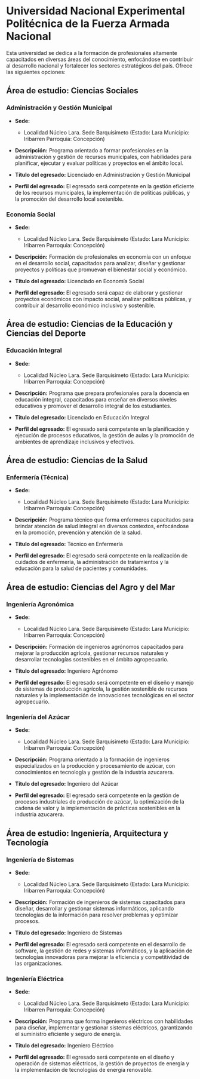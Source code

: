 # Universidad Nacional Experimental Politécnica de la Fuerza Armada Nacional

Esta universidad se dedica a la formación de profesionales altamente capacitados en diversas áreas del conocimiento, enfocándose en contribuir al desarrollo nacional y fortalecer los sectores estratégicos del país. Ofrece las siguientes opciones:


## Área de estudio: Ciencias Sociales

### Administración y Gestión Municipal
* **Sede:** 
  * Localidad Núcleo Lara. Sede Barquisimeto (Estado: Lara Municipio: Iribarren Parroquia: Concepción)

* **Descripción:** 
  Programa orientado a formar profesionales en la administración y gestión de recursos municipales, con habilidades para planificar, ejecutar y evaluar políticas y proyectos en el ámbito local.

* **Título del egresado:** 
  Licenciado en Administración y Gestión Municipal

* **Perfil del egresado:** 
  El egresado será competente en la gestión eficiente de los recursos municipales, la implementación de políticas públicas, y la promoción del desarrollo local sostenible.

### Economía Social
* **Sede:** 
  * Localidad Núcleo Lara. Sede Barquisimeto (Estado: Lara Municipio: Iribarren Parroquia: Concepción)

* **Descripción:** 
  Formación de profesionales en economía con un enfoque en el desarrollo social, capacitados para analizar, diseñar y gestionar proyectos y políticas que promuevan el bienestar social y económico.

* **Título del egresado:** 
  Licenciado en Economía Social

* **Perfil del egresado:** 
  El egresado será capaz de elaborar y gestionar proyectos económicos con impacto social, analizar políticas públicas, y contribuir al desarrollo económico inclusivo y sostenible.

## Área de estudio: Ciencias de la Educación y Ciencias del Deporte

### Educación Integral
* **Sede:** 
  * Localidad Núcleo Lara. Sede Barquisimeto (Estado: Lara Municipio: Iribarren Parroquia: Concepción)

* **Descripción:** 
  Programa que prepara profesionales para la docencia en educación integral, capacitados para enseñar en diversos niveles educativos y promover el desarrollo integral de los estudiantes.

* **Título del egresado:** 
  Licenciado en Educación Integral

* **Perfil del egresado:** 
  El egresado será competente en la planificación y ejecución de procesos educativos, la gestión de aulas y la promoción de ambientes de aprendizaje inclusivos y efectivos.

## Área de estudio: Ciencias de la Salud

### Enfermería (Técnica)
* **Sede:** 
  * Localidad Núcleo Lara. Sede Barquisimeto (Estado: Lara Municipio: Iribarren Parroquia: Concepción)

* **Descripción:** 
  Programa técnico que forma enfermeros capacitados para brindar atención de salud integral en diversos contextos, enfocándose en la promoción, prevención y atención de la salud.

* **Título del egresado:** 
  Técnico en Enfermería

* **Perfil del egresado:** 
  El egresado será competente en la realización de cuidados de enfermería, la administración de tratamientos y la educación para la salud de pacientes y comunidades.

## Área de estudio: Ciencias del Agro y del Mar

### Ingeniería Agronómica
* **Sede:** 
  * Localidad Núcleo Lara. Sede Barquisimeto (Estado: Lara Municipio: Iribarren Parroquia: Concepción)

* **Descripción:** 
  Formación de ingenieros agrónomos capacitados para mejorar la producción agrícola, gestionar recursos naturales y desarrollar tecnologías sostenibles en el ámbito agropecuario.

* **Título del egresado:** 
  Ingeniero Agrónomo

* **Perfil del egresado:** 
  El egresado será competente en el diseño y manejo de sistemas de producción agrícola, la gestión sostenible de recursos naturales y la implementación de innovaciones tecnológicas en el sector agropecuario.

### Ingeniería del Azúcar
* **Sede:** 
  * Localidad Núcleo Lara. Sede Barquisimeto (Estado: Lara Municipio: Iribarren Parroquia: Concepción)

* **Descripción:** 
  Programa orientado a la formación de ingenieros especializados en la producción y procesamiento de azúcar, con conocimientos en tecnología y gestión de la industria azucarera.

* **Título del egresado:** 
  Ingeniero del Azúcar

* **Perfil del egresado:** 
  El egresado será competente en la gestión de procesos industriales de producción de azúcar, la optimización de la cadena de valor y la implementación de prácticas sostenibles en la industria azucarera.

## Área de estudio: Ingeniería, Arquitectura y Tecnología

### Ingeniería de Sistemas
* **Sede:** 
  * Localidad Núcleo Lara. Sede Barquisimeto (Estado: Lara Municipio: Iribarren Parroquia: Concepción)

* **Descripción:** 
  Formación de ingenieros de sistemas capacitados para diseñar, desarrollar y gestionar sistemas informáticos, aplicando tecnologías de la información para resolver problemas y optimizar procesos.

* **Título del egresado:** 
  Ingeniero de Sistemas

* **Perfil del egresado:** 
  El egresado será competente en el desarrollo de software, la gestión de redes y sistemas informáticos, y la aplicación de tecnologías innovadoras para mejorar la eficiencia y competitividad de las organizaciones.

### Ingeniería Eléctrica
* **Sede:** 
  * Localidad Núcleo Lara. Sede Barquisimeto (Estado: Lara Municipio: Iribarren Parroquia: Concepción)

* **Descripción:** 
  Programa que forma ingenieros eléctricos con habilidades para diseñar, implementar y gestionar sistemas eléctricos, garantizando el suministro eficiente y seguro de energía.

* **Título del egresado:** 
  Ingeniero Eléctrico

* **Perfil del egresado:** 
  El egresado será competente en el diseño y operación de sistemas eléctricos, la gestión de proyectos de energía y la implementación de tecnologías de energía renovable.